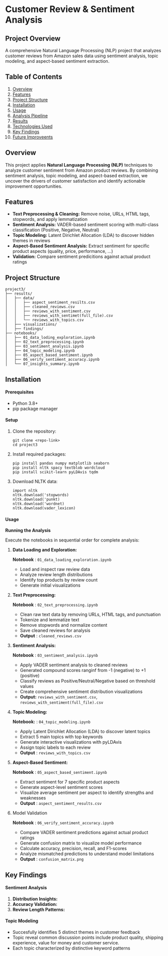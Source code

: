 # Customer Review & Sentiment Analysis

## Project Overview

A comprehensive Natural Language Processing (NLP) project that analyzes customer reviews from Amazon sales data using sentiment analysis, topic modeling, and aspect-based sentiment extraction.

## Table of Contents

1. [Overview](#overview)
2. [Features](#features)
3. [Project Structure ](#project-structure)
4. [Installation](#installation)
5. [Usage](#usage)
6. [Analysis Pipeline](#analysis-pipeline)
7. [Results](#results)
8. [Technologies Used ](#technologies-used)
9. [Key Findings](#key-findings)
10. [Future Improveents](#future-improvements)

## Overview

This project applies **Natural Language Processing (NLP)** techniques to analyze customer sentiment from Amazon product reviews. By combining sentiment analysis, topic modeling, and aspect-based extraction, we uncover the drivers of customer satisfaction and identify actionable improvement opportunities.

## Features

* **Text Preprocessing & Cleaning:** Remove noise, URLs, HTML tags, stopwords, and apply lemmatization
* **Sentiment Analysis:** VADER-based sentiment scoring with multi-class classification (Positive, Negative, Neutral)
* **Topic Modeling:** Latent Dirichlet Allocation (LDA) to discover hidden themes in reviews
* **Aspect-Based Sentiment Analysis:** Extract sentiment for specific product aspects (quality, price, performance, ...)
* **Validation:** Compare sentiment predicitions against actual product ratings

## Project Structure

```
project3/
├── results/
│   ├── data/  
│   │   ├── aspect_sentiment_resilts.csv 
│   │ 	├── cleaned_reviews.csv
│   │ 	├── reviews_with_sentiment.csv
│   │ 	├── reviews_with_sentimet(full_file).csv  
│   │   └── reviews_with_topics.csv
│   ├── visualizations/ 
│   ├── findings/ 
├── notebooks/
│   ├── 01_data_loding_exploration.ipynb
│   ├── 02_text_preprocessing.ipynb
│   ├── 03_sentiment_analysis.ipynb
│   ├── 04_topic_modeling.ipynb
│   ├── 05_aspect_based_sentiment.ipynb
│   ├── 06_verify_sentiment_accuracy.ipynb
│   └── 07_insights_summary.ipynb 

```

## Installation

#### Prerequisites

* Python 3.8+
* pip package manager

#### Setup

1. Clone the repository:

   ```
   git clone <repo-link>
   cd project3
   ```
2. Install required packages:

   ```
   pip install pandas numpy matplotlib seaborn
   pip install nltk spacy textblob wordcloud
   pip install scikit-learn pyLDAvis tqdm
   ```
3. Download NLTK data:

   ```
   import nltk
   nltk.download('stopwords)
   nltk.download('punkt)
   nltk.download('wordnet)
   nltk.download(vader_lexicon)
   ```

#### Usage

**Running the Analysis**

Execute the notebooks in sequential order for complete analysis:

1. **Data Loading and Exploration:**

   **Notebook** : `01_data_loading_exploration.ipynb`

   - Load and inspect raw review data
   - Analyze review length distributions
   - Identify top products by review count
   - Generate initial visualizations
2. **Text Preprocessing:**

   **Notebook** : `02_text_preprocessing.ipynb`

   * Clean raw text data by removing URLs, HTML tags, and punctuation
   * Tokenize and lemmatize text
   * Remove stopwords and normalize content
   * Save cleaned reviews for analysis
   * **Output** : `cleaned_reviews.csv`
3. **Sentiment Analysis:**

   **Notebook** : `03_sentiment_analysis.ipynb`

   - Apply VADER sentiment analysis to cleaned reviews
   - Generated compound scores ranginf from -1 (negative) to +1 (positive)
   - Classify reviews as Positive/Neutral/Negative based on threshold values
   - Create comprehensive sentiment distribution visualizations
   - **Output:** `reviews_with_sentiment.csv`, `reviews_with_sentiment(full_file).csv`
4. **Topic Modeling:**

   **Notebook:** : `04_topic_modeling.ipynb`

   - Apply Latent Dirichlet Allocation (LDA) to discover latent topics
   - Extract 5 main topics with top keywords
   - Generate interactive visualizations with pyLDAvis
   - Assign topic labels to each review
   - **Output** : `reviews_with_topics.csv`
5. **Aspect-Based Sentiment:**

   **Notebook** : `05_aspect_based_sentiment.ipynb`

   * Extract sentiment for 7 specific product aspects
   * Generate aspect-level sentiment scores
   * Visualize average sentiment per aspect to identify strengths and weaknesses
   * **Output** : `aspect_sentiment_results.csv`
6. Model Validation

   **Notebook** : `06_verify_sentiment_accuracy.ipynb`

   * Compare VADER sentiment predictions against actual product ratings
   * Generate confusion matrix to visualize model performance
   * Calculate accuracy, precision, recall, and F1-scores
   * Analyze mismatched predictions to understand model limitations
   * **Output** : `confusion_matrix.png `

## Key Findings

#### Sentiment Analysis

1. **Distribution Insights:**
2. **Accuracy Validation:**
3. **Review Length Patterns:**

#### Topic Modeling

- Succesfully identifies 5 distinct themes in customer feedback
- Topic reveal common discussion points include product quality, shipping experience, value for money and customer service.
- Each topic characterized by distinctive keyword patterns
